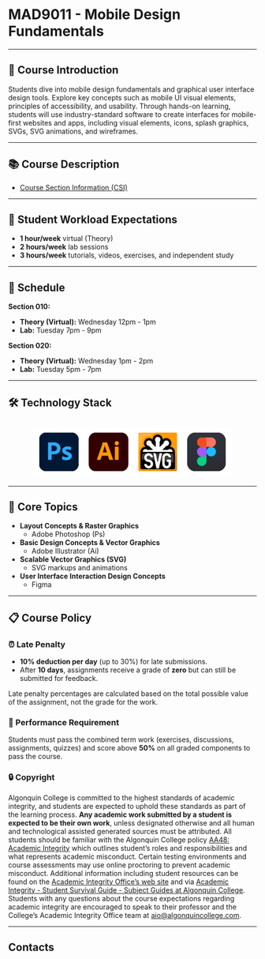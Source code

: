 # MAD9011 - Mobile Design Fundamentals

---

## 🚀 Course Introduction

Students dive into mobile design fundamentals and graphical user interface design tools. Explore key concepts such as mobile UI visual elements, principles of accessibility, and usability. Through hands-on learning, students will use industry-standard software to create interfaces for mobile-first websites and apps, including visual elements, icons, splash graphics, SVGs, SVG animations, and wireframes.

---

## 📚 Course Description

- [Course Section Information (CSI)](https://ecoursemap.com/LTI/Outline)

---

## 📅 Student Workload Expectations

- **1 hour/week** virtual (Theory)
- **2 hours/week** lab sessions
- **3 hours/week** tutorials, videos, exercises, and independent study

---

## 📆 Schedule

**Section 010:**

- **Theory (Virtual):** Wednesday 12pm - 1pm
- **Lab:** Tuesday 7pm - 9pm

**Section 020:**

- **Theory (Virtual):** Wednesday 1pm - 2pm
- **Lab:** Tuesday 5pm - 7pm

---

## 🛠️ Technology Stack

<div style="text-align: center;">
  <img src="../assets/tools.png" alt="UI graphics tools" style="max-width: 80%; margin-top: 10px;">
</div>

---

## 🔑 Core Topics

- **Layout Concepts & Raster Graphics**
  - Adobe Photoshop (Ps)
- **Basic Design Concepts & Vector Graphics**
  - Adobe Illustrator (Ai)
- **Scalable Vector Graphics (SVG)**
  - SVG markups and animations
- **User Interface Interaction Design Concepts**
  - Figma

---

## 📋 Course Policy

### ⏰ Late Penalty

- **10% deduction per day** (up to 30%) for late submissions.
- After **10 days**, assignments receive a grade of **zero** but can still be submitted for feedback.

Late penalty percentages are calculated based on the total possible value of the assignment, not the grade for the work.

### 🎯 Performance Requirement

Students must pass the combined term work (exercises, discussions, assignments, quizzes) and score above **50%** on all graded components to pass the course.

### 🔒 Copyright

Algonquin College is committed to the highest standards of academic integrity, and students are expected to uphold these standards as part of the learning process. **Any academic work submitted by a student is expected to be their own work**, unless designated otherwise and all human and technological assisted generated sources must be attributed. All students should be familiar with the Algonquin College policy [AA48: Academic Integrity](https://www.algonquincollege.com/policies/files/2021/09/AA48.pdf) which outlines student’s roles and responsibilities and what represents academic misconduct. Certain testing environments and course assessments may use online proctoring to prevent academic misconduct. Additional information including student resources can be found on the [Academic Integrity Office’s web site](https://www.algonquincollege.com/academic-integrity/) and via [Academic Integrity - Student Survival Guide - Subject Guides at Algonquin College](https://algonquincollege.libguides.com/student-survival-guide/academic-Integrity). Students with any questions about the course expectations regarding academic integrity are encouraged to speak to their professor and the College’s Academic Integrity Office team at [aio@algonquincollege.com](aio@algonquincollege.com).

---

## Contacts

<ContactCard 
  name="Tyler Bristow"
  title="Instructor"
  img-url="/f2024/TylerBristow.jpg"
  bio="Instructor of the Mobile Application Design & Development Program at Algonquin College."
  :details="[
      { label: 'email', value: 'bristot@algonquincollege.com' },  
      { label: 'office', value: 'By appointment' }
    ]"
/>
